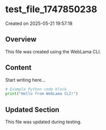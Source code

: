 # test_file_1747850238

Created on 2025-05-21 19:57:18

## Overview

This file was created using the WebLama CLI.

## Content

Start writing here...

```python
# Example Python code block
print("Hello from WebLama CLI!")
```

## Updated Section

This file was updated during testing.
